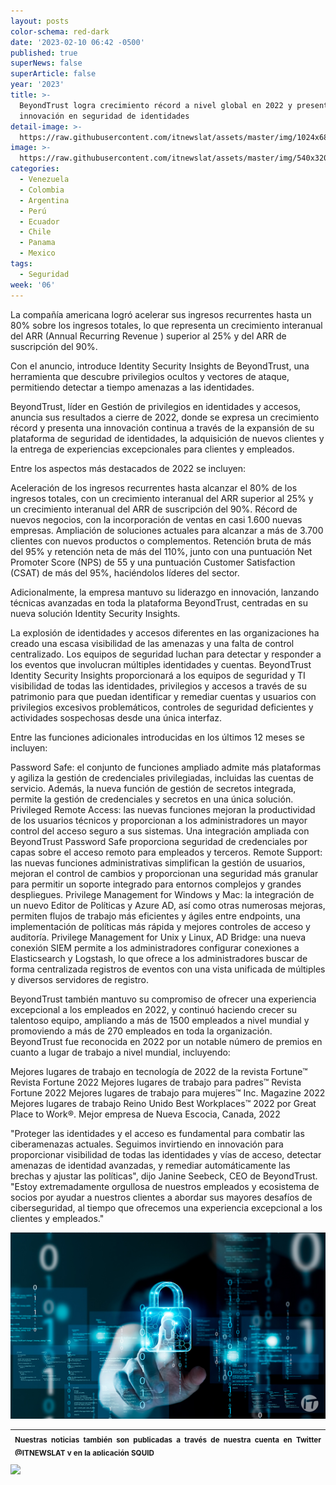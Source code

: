 ```yaml
---
layout: posts
color-schema: red-dark
date: '2023-02-10 06:42 -0500'
published: true
superNews: false
superArticle: false
year: '2023'
title: >-
  BeyondTrust logra crecimiento récord a nivel global en 2022 y presenta
  innovación en seguridad de identidades
detail-image: >-
  https://raw.githubusercontent.com/itnewslat/assets/master/img/1024x680/tocando-candado-g.jpg
image: >-
  https://raw.githubusercontent.com/itnewslat/assets/master/img/540x320/tocando-candado-p.jpg
categories:
  - Venezuela
  - Colombia
  - Argentina
  - Perú
  - Ecuador
  - Chile
  - Panama
  - Mexico
tags:
  - Seguridad
week: '06'
---
```

La compañía americana logró acelerar sus ingresos recurrentes hasta un 80% sobre los ingresos totales, lo que representa un crecimiento interanual del ARR (Annual Recurring Revenue ) superior al 25% y del ARR de suscripción del 90%.

Con el anuncio, introduce Identity Security Insights de BeyondTrust, una herramienta que descubre privilegios ocultos y vectores de ataque, permitiendo detectar a tiempo amenazas a las identidades.

BeyondTrust, líder en Gestión de privilegios en identidades y accesos, anuncia sus resultados a cierre de 2022, donde se expresa un crecimiento récord y presenta una innovación continua a través de la expansión de su plataforma de seguridad de identidades, la adquisición de nuevos clientes y la entrega de experiencias excepcionales para clientes y empleados.

Entre los aspectos más destacados de 2022 se incluyen:

Aceleración de los ingresos recurrentes hasta alcanzar el 80% de los ingresos totales, con un crecimiento interanual del ARR superior al 25% y un crecimiento interanual del ARR de suscripción del 90%. 
Récord de nuevos negocios, con la incorporación de ventas en casi 1.600 nuevas empresas.
Ampliación de soluciones actuales para alcanzar a más de 3.700 clientes con nuevos productos o complementos.
Retención bruta de más del 95% y retención neta de más del 110%, junto con una puntuación Net Promoter Score (NPS) de 55 y una puntuación Customer Satisfaction (CSAT) de más del 95%, haciéndolos líderes del sector.

Adicionalmente, la empresa mantuvo su liderazgo en innovación, lanzando técnicas avanzadas en toda la plataforma BeyondTrust, centradas en su nueva solución Identity Security Insights.

La explosión de identidades y accesos diferentes en las organizaciones ha creado una escasa visibilidad de las amenazas y una falta de control centralizado. Los equipos de seguridad luchan para detectar y responder a los eventos que involucran múltiples identidades y cuentas. BeyondTrust Identity Security Insights proporcionará a los equipos de seguridad y TI visibilidad de todas las identidades, privilegios y accesos a través de su patrimonio para que puedan identificar y remediar cuentas y usuarios con privilegios excesivos problemáticos, controles de seguridad deficientes y actividades sospechosas desde una única interfaz.

Entre las funciones adicionales introducidas en los últimos 12 meses se incluyen:

Password Safe: el conjunto de funciones ampliado admite más plataformas y agiliza la gestión de credenciales privilegiadas, incluidas las cuentas de servicio. Además, la nueva función de gestión de secretos integrada, permite la gestión de credenciales y secretos en una única solución.
Privileged Remote Access: las nuevas funciones mejoran la productividad de los usuarios técnicos y proporcionan a los administradores un mayor control del acceso seguro a sus sistemas. Una integración ampliada con BeyondTrust Password Safe proporciona seguridad de credenciales por capas sobre el acceso remoto para empleados y terceros.
Remote Support: las nuevas funciones administrativas simplifican la gestión de usuarios, mejoran el control de cambios y proporcionan una seguridad más granular para permitir un soporte integrado para entornos complejos y grandes despliegues. 
Privilege Management for Windows y Mac: la integración de un nuevo Editor de Políticas y Azure AD, así como otras numerosas mejoras, permiten flujos de trabajo más eficientes y ágiles entre endpoints, una implementación de políticas más rápida y mejores controles de acceso y auditoría.
Privilege Management for Unix y Linux, AD Bridge: una nueva conexión SIEM permite a los administradores configurar conexiones a Elasticsearch y Logstash, lo que ofrece a los administradores buscar de forma centralizada registros de eventos con una vista unificada de múltiples y diversos servidores de registro.

BeyondTrust también mantuvo su compromiso de ofrecer una experiencia excepcional a los empleados en 2022, y continuó haciendo crecer su talentoso equipo, ampliando a más de 1500 empleados a nivel mundial y promoviendo a más de 270 empleados en toda la organización. BeyondTrust fue reconocida en 2022 por un notable número de premios en cuanto a lugar de trabajo a nivel mundial, incluyendo:

Mejores lugares de trabajo en tecnología de 2022 de la revista Fortune™
Revista Fortune 2022 Mejores lugares de trabajo para padres™
Revista Fortune 2022 Mejores lugares de trabajo para mujeres™
Inc. Magazine 2022 Mejores lugares de trabajo
Reino Unido Best Workplaces™ 2022 por Great Place to Work®.
Mejor empresa de Nueva Escocia, Canada, 2022

"Proteger las identidades y el acceso es fundamental para combatir las ciberamenazas actuales. Seguimos invirtiendo en innovación para proporcionar visibilidad de todas las identidades y vías de acceso, detectar amenazas de identidad avanzadas, y remediar automáticamente las brechas y ajustar las políticas", dijo Janine Seebeck, CEO de BeyondTrust. "Estoy extremadamente orgullosa de nuestros empleados y ecosistema de socios por ayudar a nuestros clientes a abordar sus mayores desafíos de ciberseguridad, al tiempo que ofrecemos una experiencia excepcional a los clientes y empleados."

![](https://raw.githubusercontent.com/itnewslat/assets/master/img/540x320/tocando-candado-p.jpg)

<table style="height: 42px;" width="569">
<tbody>
<tr>
<td style="text-align: justify;"><sub><strong>Nuestras noticias también son publicadas a través de nuestra cuenta en Twitter <a href="https://twitter.com/itnewslat?lang=es">@ITNEWSLAT</a> y en la aplicación <a href="https://squidapp.co/en/">SQUID</a></strong></sub></td>
</tr>
</tbody>
</table>

<img src="https://tracker.metricool.com/c3po.jpg?hash=56f88a41e39ab42c063cc51676587a04"/>
